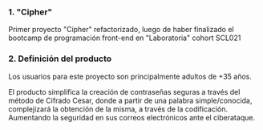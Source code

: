 ### 1. "Cipher"

Primer proyecto "Cipher" refactorizado, luego de haber finalizado el bootcamp de programación front-end en "Laboratoria" cohort SCL021


### 2. Definición del producto

Los usuarios para este proyecto son principalmente adultos de +35 años.

El producto simplifica la creación de contraseñas seguras a través del método de Cifrado Cesar, donde a partir de una palabra simple/conocida, complejizará la obtención de la misma, a través de la codificación. Aumentando la seguridad en sus correos electrónicos ante el ciberataque. 
